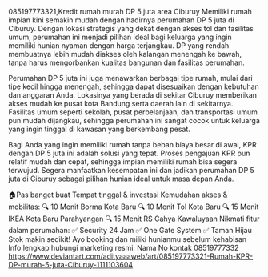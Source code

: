 085197773321,Kredit rumah murah DP 5 juta area Ciburuy
Memiliki rumah impian kini semakin mudah dengan hadirnya perumahan DP 5 juta di Ciburuy. Dengan lokasi strategis yang dekat dengan akses tol dan fasilitas umum, perumahan ini menjadi pilihan ideal bagi keluarga yang ingin memiliki hunian nyaman dengan harga terjangkau. DP yang rendah membuatnya lebih mudah diakses oleh kalangan menengah ke bawah, tanpa harus mengorbankan kualitas bangunan dan fasilitas perumahan.

Perumahan DP 5 juta ini juga menawarkan berbagai tipe rumah, mulai dari tipe kecil hingga menengah, sehingga dapat disesuaikan dengan kebutuhan dan anggaran Anda. Lokasinya yang berada di sekitar Ciburuy memberikan akses mudah ke pusat kota Bandung serta daerah lain di sekitarnya. Fasilitas umum seperti sekolah, pusat perbelanjaan, dan transportasi umum pun mudah dijangkau, sehingga perumahan ini sangat cocok untuk keluarga yang ingin tinggal di kawasan yang berkembang pesat.

Bagi Anda yang ingin memiliki rumah tanpa beban biaya besar di awal, KPR dengan DP 5 juta ini adalah solusi yang tepat. Proses pengajuan KPR pun relatif mudah dan cepat, sehingga impian memiliki rumah bisa segera terwujud. Segera manfaatkan kesempatan ini dan jadikan perumahan DP 5 juta di Ciburuy sebagai pilihan hunian ideal untuk masa depan Anda.

🏠Pas banget buat Tempat tinggal & investasi
Kemudahan akses & mobilitas:
🔍 10 Menit Borma Kota Baru
🔍 10 Menit Tol Kota Baru
🔍 15 Menit IKEA Kota Baru Parahyangan
🔍 15 Menit RS Cahya Kawaluyaan
Nikmati fitur dalam perumahan:
✅ Security 24 Jam
✅ One Gate System
✅ Taman Hijau
Stok makin sedikit! Ayo booking dan miliki hunianmu sebelum kehabisan
Info lengkap hubungi marketing resmi:
Nama
No kontak 08519777332
https://www.deviantart.com/adityaaaweb/art/085197773321-Rumah-KPR-DP-murah-5-juta-Ciburuy-1111103604
